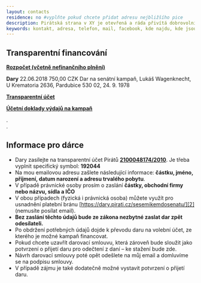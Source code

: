 ```yaml
---
layout: contacts
residence: no #vyplňte pokud chcete přidat adresu nejbližšího pice
description: Pirátská strana v XY je otevřená a ráda přivítá dobrovolníky a odpoví na dotazy kritiků.
keywords: kontakt, adresa, telefon, mail, facebook, kde najdu, kde jsou
---
```


## Transparentní financování

[**Rozpočet (včetně nefinančního plnění)**][3]

**Dary**
22.06.2018 750,00 CZK Dar na senátní kampaň, Lukáš Wagenknecht, U Krematoria 2636, Pardubice 530 02, 24. 9. 1978

[**Transparentní účet**][4]

[**Účetní doklady výdajů na kampaň**][5]

.<br/>
.<br/>



## Informace pro dárce

* Dary zasílejte na transparentní účet Pirátů [**2100048174/2010**][1]. Je třeba vyplnit specifický symbol: **192044**
* Na mou emailovou adresu zašlete následující informace: **částku, jméno, příjmení, datum narození a adresu trvalého pobytu**.
* V případě právnické osoby prosím o zaslání **částky, obchodní firmy nebo názvu, sídla a IČO**
* V obou případech (fyzická i právnická osoba) můžete využít pro usnadnění platební bránu [https://dary.pirati.cz/sesemikemdosenatu/][2] (nemusíte posílat email).
* **Bez zaslání těchto údajů bude ze zákona nezbytné zaslat dar zpět odesílateli.**
* Po obdržení potřebných údajů dojde k převodu daru na volební účet, ze kterého je možné kampaň financovat.
* Pokud chcete uzavřít darovací smlouvu, která zároveň bude sloužit jako potvrzení o přijetí daru pro odečtení z daní – ke stažení bude zde.
* Návrh darovací smlouvy poté opět odešlete na můj email a domluvíme se na podpisu smlouvy.
* V případě zájmu je také dodatečně možné vystavit potvrzení o přijetí daru.


[1]: https://ib.fio.cz/ib/transparent?a=2100048174
[2]: https://dary.pirati.cz/sesemikemdosenatu/
[3]:https://docs.google.com/spreadsheets/d/1PnQM8eYjON_4hskWNIU9-amN8A6pbsXBp2z7QFnpV2w/edit#gid=0
[4]:https://ib.fio.cz/ib/transparent?a=2201172780
[5]:https://wiki.pirati.cz/fo/hospodareni2018/rozpocty/vysocina/220744130

